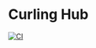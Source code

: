 # Curling Hub

[![CI](https://github.com/curling-hub/curling-hub/actions/workflows/test-build-docker.yml/badge.svg)](https://github.com/curling-hub/curling-hub/actions/workflows/test-build-docker.yml)
